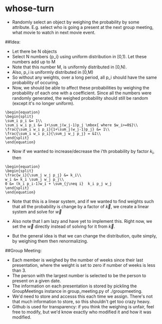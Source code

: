 # whose-turn
* Randomly select an object by weighing the probability by some attribute. 
E.g. select who is going a present at the next group meeting, what movie to watch in next movie event.

##Idea:
* Let there be N objects
* Select N numbers {p_i} using uniform distribution in [0,1). Let these numbers add up to M
* Note that this number M, is uniformly distributed in [0,N).
* Also, p_i is uniformly distributed in [0,M)
* So without any weights, over a long period, all p_i should have the same probability of occuring.
* Now, we should be able to affect these probabilities by weighing the probability of each one with a coefficient. Since all the numbers were randomly generated, the weighed probability should still be random (except it's no longer uniform).

```
\begin{equation}
\begin{split}
\sum_i p_i &= 1\\
\sum_i w_i p_i &= 1+\sum_j(w_j-1)p_j \mbox{ where $w_i>=0$}\\
\frac{\sum_i w_i p_i}{1+\sum_j(w_j-1)p_j} &= 1\\
\frac{\sum_i w_i p_i}{\sum_j w_j p_j} = &1\\
\end{split}
\end{equation}
```

* Now if we wanted to increase/decrease the i'th probability by factor $k_i$, then 

```
\begin{equation}
\begin{split}
\frac{w_i}{\sum_j w_j p_j} &= k_i\\
w_i &= k_i \sum_j w_j p_j\\
0 &= (k_i p_i-1)w_i + \sum_{j\neq i}  k_i p_j w_j
\end{split}
\end{equation}
```

* Note that this is a linear system, and if we wanted to find weights such that all the probability is change by a factor of $\vec{k}$, we create a linear system and solve for $\vec{w}$
* Also note that I am lazy and have yet to implement this. Right now, we set the $\vec{w}$ directly instead of solving for it from $\vec{k}$.

* But the general idea is that we can change the distribution, quite simply, by weighing them then renormalizing.

##Group Meeting:
* Each member is weighed by the number of weeks since their last presentation, where the weight is set to zero if number of weeks is less than 3.
* The person with the largest number is selected to be the person to present on a given date.
* The information on each presentation is stored by pickling the GroupMeetings instance in group_meeting.py of ./groupmeeting. 
* We'd need to store and accesss this each time we assign. There's not that much information to store, so this shouldn't get too crazy heavy.
* Github is used for transparency: if you think the weighing is unfair, feel free to modify, but we'd know exactly who modified it and how it was modified.



